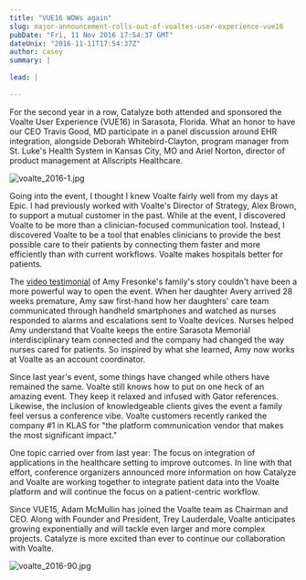 ```yaml
---
title: "VUE16 WOWs again"
slug: major-announcement-rolls-out-of-voaltes-user-experience-vue16
pubDate: "Fri, 11 Nov 2016 17:54:37 GMT"
dateUnix: "2016-11-11T17:54:37Z"
author: casey
summary: |
    
lead: |
    
---
```

For the second year in a row, Catalyze both attended and sponsored the Voalte User Experience (VUE16) in Sarasota, Florida. What an honor to have our CEO Travis Good, MD participate in a panel discussion around EHR integration, alongside Deborah Whitebird-Clayton, program manager from St. Luke's Health System in Kansas City, MO and Ariel Norton, director of product management at Allscripts Healthcare.

![voalte_2016-1.jpg][1]

Going into the event, I thought I knew Voalte fairly well from my days at Epic. I had previously worked with Voalte's Director of Strategy, Alex Brown, to support a mutual customer in the past. While at the event, I discovered Voalte to be more than a clinician-focused communication tool. Instead, I discovered Voalte to be a tool that enables clinicians to provide the best possible care to their patients by connecting them faster and more efficiently than with current workflows. Voalte makes hospitals better for patients.

The [video testimonial][2] of Amy Fresonke's family's story couldn't have been a more powerful way to open the event. When her daughter Avery arrived 28 weeks premature, Amy saw first-hand how her daughters' care team communicated through handheld smartphones and watched as nurses responded to alarms and escalations sent to Voalte devices. Nurses helped Amy understand that Voalte keeps the entire Sarasota Memorial interdisciplinary team connected and the company had changed the way nurses cared for patients. So inspired by what she learned, Amy now works at Voalte as an account coordinator.

Since last year's event, some things have changed while others have remained the same. Voalte still knows how to put on one heck of an amazing event. They keep it relaxed and infused with Gator references. Likewise, the inclusion of knowledgeable clients gives the event a family feel versus a conference vibe. Voalte customers recently ranked the company #1 in KLAS for "the platform communication vendor that makes the most significant impact."

One topic carried over from last year: The focus on integration of applications in the healthcare setting to improve outcomes. In line with that effort, conference organizers announced more information on how Catalyze and Voalte are working together to integrate patient data into the Voalte platform and will continue the focus on a patient-centric workflow. 

Since VUE15, Adam McMullin has joined the Voalte team as Chairman and CEO.  Along with Founder and President, Trey Lauderdale, Voalte anticipates growing exponentially and will tackle even larger and more complex projects. Catalyze is more excited than ever to continue our collaboration with Voalte.

![voalte_2016-90.jpg][3]

[1]: http://content.catalyze.io/hs-fs/hubfs/voalte_2016%20(23%20of%2034)-1.jpg?t=1485819661317&width=633&height=422&name=voalte_2016%20(23%20of%2034)-1.jpg
[2]: https://www.youtube.com/watch?v=YWihWt6Y9kg
[3]: http://content.catalyze.io/hs-fs/hubfs/voalte_2016%20(90%20of%20136).jpg?t=1485819661317&width=633&height=422&name=voalte_2016%20(90%20of%20136).jpg
